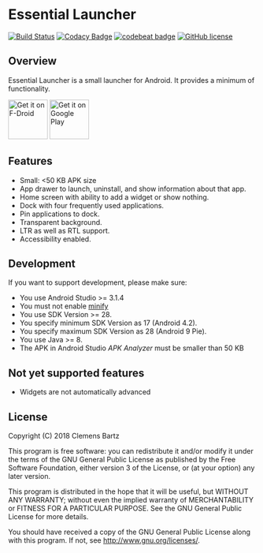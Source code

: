 # Essential Launcher

[![Build Status](https://travis-ci.org/clemensbartz/essential-launcher.svg?branch=release%2Fv1.6)](https://travis-ci.org/clemensbartz/essential-launcher)
[![Codacy Badge](https://api.codacy.com/project/badge/Grade/1e17dc4e83d748a7bf35231ed7fa9528)](https://www.codacy.com/app/clemensbartz/essential-launcher?utm_source=github.com&amp;utm_medium=referral&amp;utm_content=clemensbartz/essential-launcher&amp;utm_campaign=Badge_Grade)
[![codebeat badge](https://codebeat.co/badges/6d998bd2-b920-43be-b43f-7b09466e3874)](https://codebeat.co/projects/github-com-clemensbartz-essential-launcher-release-v1-6)
[![GitHub license](https://img.shields.io/github/license/clemensbartz/essential-launcher.svg)](https://github.com/clemensbartz/essential-launcher/blob/release/v1.6/LICENSE)

## Overview

Essential Launcher is a small launcher for Android. It provides a minimum of functionality.

<a href="https://f-droid.org/packages/de.clemensbartz.android.launcher/" target="_blank">
<img src="https://f-droid.org/badge/get-it-on.png" alt="Get it on F-Droid" height="80"/></a>
<a href="https://play.google.com/store/apps/details?id=de.clemensbartz.android.launcher" target="_blank">
<img src="https://play.google.com/intl/en_us/badges/images/generic/en-play-badge.png" alt="Get it on Google Play" height="80"/></a>

## Features

- Small: <50 KB APK size
- App drawer to launch, uninstall, and show information about that app.
- Home screen with ability to add a widget or show nothing.
- Dock with four frequently used applications.
- Pin applications to dock.
- Transparent background.
- LTR as well as RTL support.
- Accessibility enabled.

## Development

If you want to support development, please make sure:

- You use Android Studio >= 3.1.4
- You must not enable [minify](http://developer.android.com/tools/help/proguard.html)
- You use SDK Version >= 28.
- You specify minimum SDK Version as 17 (Android 4.2).
- You specify maximum SDK Version as 28 (Android 9 Pie).
- You use Java >= 8.
- The APK in Android Studio _APK Analyzer_ must be smaller than 50 KB

## Not yet supported features

- Widgets are not automatically advanced

## License

Copyright (C) 2018 Clemens Bartz

This program is free software: you can redistribute it and/or modify
it under the terms of the GNU General Public License as published by
the Free Software Foundation, either version 3 of the License, or
(at your option) any later version.

This program is distributed in the hope that it will be useful,
but WITHOUT ANY WARRANTY; without even the implied warranty of
MERCHANTABILITY or FITNESS FOR A PARTICULAR PURPOSE.  See the
GNU General Public License for more details.

You should have received a copy of the GNU General Public License
along with this program.  If not, see <http://www.gnu.org/licenses/>.
